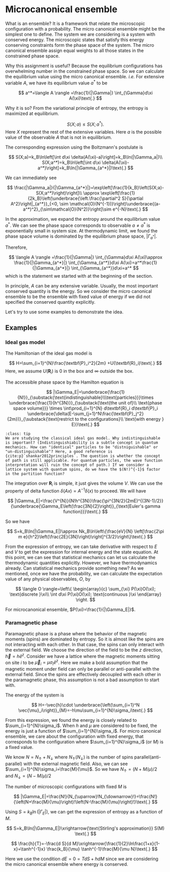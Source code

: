 # Microcanonical ensemble

What is an ensemble? It is a framework that relate the microscopic configuration with a probability. The micro canonical ensemble might be the simplest one to define. The system we are considering is a system with conserved energy. The microscopic states that satisfy this energy conserving constraints form the phase space of the system. The micro canonical ensemble assign equal weights to all those states in the constrained phase space.

Why this assignment is useful? Because the equilibrium configurations has overwhelming number in the constrained phase space. So we can calculate the equilibrium value using the micro canonical ensemble. *i.e.* For extensive variable $A$, we have its equilibrium value $a^*$ to be

$$
a^*=\langle A \rangle =\frac{1}{|\Gamma|} \int_{\Gamma}d\xi A(\xi)\text{.}
$$

Why it is so? From the variational principle of entropy, the entropy is maximized at equilibrium.

$$
S(X;a)\le S(X;a^*)\text{.}
$$
Here $X$ represent the rest of the extensive variables. Here $a$ is the possible value of the observable $A$ that is not in equilibrium.

The corresponding expression using the Boltzmann's postulate is

$$
S(X;a)=k_B\ln\left[\int d\xi \delta(A(\xi)-a)\right]=k_B\ln(|\Gamma_a|)\\
S(X;a^*)=k_B\ln\left[\int d\xi \delta(A(\xi)-a^*)\right]=k_B\ln(|\Gamma_{a^*}|)\text{.}
$$

We can immediately see

$$
\frac{|\Gamma_a|}{|\Gamma_{a^*}|}=\exp\left[\frac{1}{k_B}\left(S(X;a)-S(X;a^*)\right)\right]\\
\approx \exp\left[\frac{1}{2k_B}\left(\underbrace{\left.\frac{\partial^2 S}{\partial A^2}\right|_{a^*}}_{<0, \sim \mathcal{O}(N^{-1})}\right)\underbrace{(a-a^*)^2}_{\sim\mathcal{O}(N^2)}\right]\sim e^{-N}\text{.}
$$

In the approximation, we expand the entropy around the equilibrium value $a^*$. We can see the phase space corresponds to observable $a\neq a^*$ is exponentially small in system size. At thermodynamic limit, we found the phase space volume is dominated by the equilibrium phase space, $|\Gamma_{a^*}|$.

Therefore,

$$
\langle A \rangle =\frac{1}{|\Gamma|} \int_{\Gamma}d\xi A(\xi)\approx \frac{1}{|\Gamma_{a^*}|} \int_{\Gamma_{a^*}}d\xi A(\xi)=a^*\frac{1}{|\Gamma_{a^*}|} \int_{\Gamma_{a^*}}d\xi=a^*
$$
 which is the statement we started with at the beginning of the section.
 
In principle, $A$ can be any extensive variable. Usually, the most important conserved quantity is the energy. So we consider the micro canonical ensemble to be the ensemble with fixed value of energy if we did not specified the conserved quantity explicitly.

Let's try to use some examples to demonstrate the idea.
 
## Examples

### Ideal gas model

The Hamiltonian of the ideal gas model is

$$
H=\sum_{i=1}^{N}\frac{\textbf{P}_i^2}{2m} +U(\textbf{R}_i)\text{.}
$$
Here, we assume $U(\textbf{R}_i)$ is 0 in the box and $\infty$ outside the box.

The accessible phase space by the Hamilton equation is

$$
|\Gamma_E|=\underbrace{\frac{1}{N!}}_{\substack{\text{indistinguishable}\\\text{particles}}}\times \underbrace{\frac{1}{h^{3N}}}_{\substack{\text{the unit of}\\ \text{phase space volume}}} \times
\int\prod_{i=1}^{N} d\textbf{R}_i d\textbf{P}_i \underbrace{\delta(E-\sum_{j=1}^N\frac{\textbf{P}_j^2}{2m})}_{\substack{\text{restrict to the configurations}\\ \text{with energy } E}}\text{.}
$$

```{admonition} What?
:class: tip
We are studying the classical ideal gas model. Why indistinguishable is important? (Indistinguishiability is a subtle concept in quantum mechanics. How can "identical" particles to be "distniguishable" or "un-distinguishable"? Here, a good reference is {cite:p}`shankar2012principles`. The question is whether the concept of path is still applicable. For quantum particles, the wave function interpretation will ruin the concept of path.) If we consider a lattice system with quantum spins, do we have the $(N!)^{-1}$ factor in the partition function?
```

The integration over $\textbf{R}_i$ is simple, it just gives the volume $V$. We can use the property of delta function $\delta( Ax)=A^{-1}\delta(x)$ to proceed. We will have

$$
|\Gamma_E|=\frac{V^{N}}{N!h^{3N}}\frac{\pi^{3N/2}(2mE)^{(3N-1)/2}}{\underbrace{\Gamma_E\left(\frac{3N}{2}\right)}_{\text{Euler's gamma function}}}\text{.}
$$

So we have

$$
S=k_B\ln(|\Gamma_E|)\approx Nk_B\ln\left\{\frac{eV}{N} \left[\frac{2\pi m e}{h^2}\left(\frac{2E}{3N}\right)\right]^{3/2}\right\}\text{.}
$$

From the expression of entropy, we can take derivative with respect to $E$ and $V$ to get the expression for internal energy and the state equation.
At this point, we can see that statistical mechanics can let us calculate the thermodynamic quantities explicitly. However, we have thermodynamics already. Can statistical mechanics provide something new? As we mentioned, once we have the probability, we can calculate the expectation value of any physical observables, $O$, by

$$
\langle O \rangle=\left\{
\begin{array}{c}
\sum_{\xi} P(\xi)O(\xi); \text{discrete }\xi\\
\int d\xi P(\xi)O(\xi); \text{continuous }\xi
\end{array}
\right.
$$

For microcanonical ensemble, $P(\xi)=\frac{1}{|\Gamma_E|}$.

### Paramagnetic phase

Paramagnetic phase is a phase where the behavior of the magnetic moments (spins) are dominated by entropy. So it is almost like the spins are not interacting with each other. In that case, the spins can only interact with the external field. We choose the direction of the field to be the $z$ direction, $\vec{h}=h\hat{e}^z$. Consider we have a lattice where the magnetic moments sitting on site $i$ to be $\vec{\mu}_i=\mu\sigma_i\hat{e}^z$. Here we make a bold assumption that the magnetic moment under field can only be parallel or anti-parallel with the external field. Since the spins are effectively decoupled with each other in the paramagnetic phase, this assumption is not a bad assumption to start with.

The energy of the system is 

$$
H=-\vec{h}\cdot \underbrace{\left(\sum_{i=1}^N \vec{\mu}_i\right)}_{M}=-h\mu\sum_{i=1}^{N}\sigma_i\text{.}
$$

From this expression, we found the energy is closely related to $\sum_{i=1}^{N}\sigma_i$. When $h$ and $\mu$ are considered to be fixed, the energy is just a function of $\sum_{i=1}^{N}\sigma_i$. For micro canonical ensemble, we care about the configuration with fixed energy, that corresponds to the configuration where $\sum_{i=1}^{N}\sigma_i$ (or $M$) is a fixed value.

We know $N=N_{\uparrow}+N_{\downarrow}$ where $N_{\uparrow}(N_{\downarrow})$ is the number of spins parallel(anti-parallel) with the external magnetic field. Also, we can see 
$\sum_{i=1}^{N}\sigma_i=\frac{M}{\mu}$. So we have $N_{\uparrow}=(N+M/\mu)/2$ and $N_{\downarrow}=(N-M/\mu)/2$


The number of microscopic configurations with fixed $M$ is

$$
|\Gamma_E|=\frac{N!}{N_{\uparrow}!N_{\downarrow}!}=\frac{N!}{\left(N+\frac{M}{\mu}\right)!\left(N-\frac{M}{\mu}\right)!}\text{.}
$$

Using $S=k_B\ln(|\Gamma_E|)$, we can get the expression of entropy as a function of $M$.

$$
S=k_B\ln(|\Gamma_E|)\xrightarrow{\text{Stirling's approximation}} S(M) \text{.}
$$

$$
\frac{h}{T}=-\frac{d S}{d M}\xrightarrow{\frac{1}{2}\ln\frac{1+x}{1-x}=\tanh^{-1}x} \frac{k_B}{\mu} \tanh^{-1}\frac{M}{\mu N}\text{.}
$$

Here we use the condition $dE=0=TdS+hdM$ since we are considering the micro canonical ensemble where energy is conserved.
